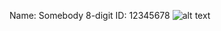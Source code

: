 Name: Somebody
8-digit ID: 12345678
![alt text](https://github.com/kflamad/comp3111-lab1-2022f/image.png?raw=true)